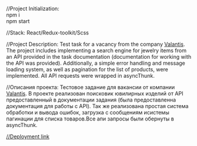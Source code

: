 //Project Initialization:  
npm i  
npm start  

//Stack: React/Redux-toolkit/Scss

//Project Description:
Test task for a vacancy from the company [Valantis](https://hh.ru/employer/5241283?hhtmFrom=vacancy). The project includes implementing a search engine for jewelry items from an API provided in the task documentation (documentation for working with the API was provided). Additionally, a simple error handling and message loading system, as well as pagination for the list of products, were implemented. All API requests were wrapped in asyncThunk.

//Описания проекта:
Тестовое задание для вакансии от компании [Valantis](https://hh.ru/employer/5241283?hhtmFrom=vacancy). В проекте реализован поисковик ювилирных изделий от API предоставленный в документации задания (была предоставленна документация для работы с API). Так же реализована простая система обработки и вывода ошибок, загрузка с сообщениям исистемы пагинации для списка товаров.Все апи запросы были обернуты в asyncThunk.  

[//Deployment link](http://f553443i.beget.tech/)




